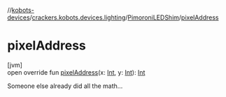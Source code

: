 //[kobots-devices](../../../index.md)/[crackers.kobots.devices.lighting](../index.md)/[PimoroniLEDShim](index.md)/[pixelAddress](pixel-address.md)

# pixelAddress

[jvm]\
open override fun [pixelAddress](pixel-address.md)(x: [Int](https://kotlinlang.org/api/latest/jvm/stdlib/kotlin/-int/index.html), y: [Int](https://kotlinlang.org/api/latest/jvm/stdlib/kotlin/-int/index.html)): [Int](https://kotlinlang.org/api/latest/jvm/stdlib/kotlin/-int/index.html)

Someone else already did all the math...
